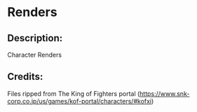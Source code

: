 # Renders

## Description: 

Character Renders

## Credits: 

Files ripped from The King of Fighters portal (https://www.snk-corp.co.jp/us/games/kof-portal/characters/#kofxi)

